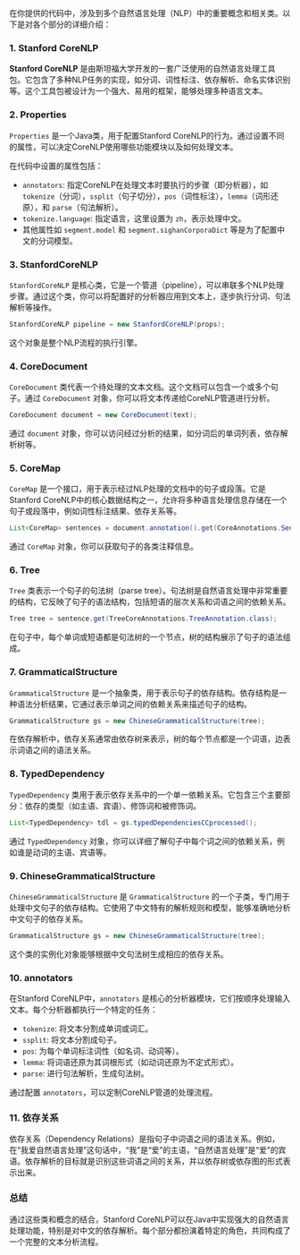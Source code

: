 在你提供的代码中，涉及到多个自然语言处理（NLP）中的重要概念和相关类。以下是对各个部分的详细介绍：

### 1. **Stanford CoreNLP**

**Stanford CoreNLP** 是由斯坦福大学开发的一套广泛使用的自然语言处理工具包。它包含了多种NLP任务的实现，如分词、词性标注、依存解析、命名实体识别等。这个工具包被设计为一个强大、易用的框架，能够处理多种语言文本。

### 2. **Properties**

`Properties` 是一个Java类，用于配置Stanford CoreNLP的行为。通过设置不同的属性，可以决定CoreNLP使用哪些功能模块以及如何处理文本。

在代码中设置的属性包括：
- `annotators`: 指定CoreNLP在处理文本时要执行的步骤（即分析器），如 `tokenize`（分词），`ssplit`（句子切分），`pos`（词性标注），`lemma`（词形还原），和 `parse`（句法解析）。
- `tokenize.language`: 指定语言，这里设置为 `zh`，表示处理中文。
- 其他属性如 `segment.model` 和 `segment.sighanCorporaDict` 等是为了配置中文的分词模型。

### 3. **StanfordCoreNLP**

`StanfordCoreNLP` 是核心类，它是一个管道（pipeline），可以串联多个NLP处理步骤。通过这个类，你可以将配置好的分析器应用到文本上，逐步执行分词、句法解析等操作。

```java
StanfordCoreNLP pipeline = new StanfordCoreNLP(props);
```

这个对象是整个NLP流程的执行引擎。

### 4. **CoreDocument**

`CoreDocument` 类代表一个待处理的文本文档。这个文档可以包含一个或多个句子。通过 `CoreDocument` 对象，你可以将文本传递给CoreNLP管道进行分析。

```java
CoreDocument document = new CoreDocument(text);
```

通过 `document` 对象，你可以访问经过分析的结果，如分词后的单词列表，依存解析树等。

### 5. **CoreMap**

`CoreMap` 是一个接口，用于表示经过NLP处理的文档中的句子或段落。它是Stanford CoreNLP中的核心数据结构之一，允许将多种语言处理信息存储在一个句子或段落中，例如词性标注结果、依存关系等。

```java
List<CoreMap> sentences = document.annotation().get(CoreAnnotations.SentencesAnnotation.class);
```

通过 `CoreMap` 对象，你可以获取句子的各类注释信息。

### 6. **Tree**

`Tree` 类表示一个句子的句法树（parse tree）。句法树是自然语言处理中非常重要的结构，它反映了句子的语法结构，包括短语的层次关系和词语之间的依赖关系。

```java
Tree tree = sentence.get(TreeCoreAnnotations.TreeAnnotation.class);
```

在句子中，每个单词或短语都是句法树的一个节点，树的结构展示了句子的语法组成。

### 7. **GrammaticalStructure**

`GrammaticalStructure` 是一个抽象类，用于表示句子的依存结构。依存结构是一种语法分析结果，它通过表示单词之间的依赖关系来描述句子的结构。

```java
GrammaticalStructure gs = new ChineseGrammaticalStructure(tree);
```

在依存解析中，依存关系通常由依存树来表示，树的每个节点都是一个词语，边表示词语之间的语法关系。

### 8. **TypedDependency**

`TypedDependency` 类用于表示依存关系中的一个单一依赖关系。它包含三个主要部分：依存的类型（如主语、宾语）、修饰词和被修饰词。

```java
List<TypedDependency> tdl = gs.typedDependenciesCCprocessed();
```

通过 `TypedDependency` 对象，你可以详细了解句子中每个词之间的依赖关系，例如谁是动词的主语、宾语等。

### 9. **ChineseGrammaticalStructure**

`ChineseGrammaticalStructure` 是 `GrammaticalStructure` 的一个子类，专门用于处理中文句子的依存结构。它使用了中文特有的解析规则和模型，能够准确地分析中文句子的依存关系。

```java
GrammaticalStructure gs = new ChineseGrammaticalStructure(tree);
```

这个类的实例化对象能够根据中文句法树生成相应的依存关系。

### 10. **annotators**

在Stanford CoreNLP中，`annotators` 是核心的分析器模块，它们按顺序处理输入文本。每个分析器都执行一个特定的任务：
- `tokenize`: 将文本分割成单词或词汇。
- `ssplit`: 将文本分割成句子。
- `pos`: 为每个单词标注词性（如名词、动词等）。
- `lemma`: 将词语还原为其词根形式（如动词还原为不定式形式）。
- `parse`: 进行句法解析，生成句法树。

通过配置 `annotators`，可以定制CoreNLP管道的处理流程。

### 11. **依存关系**

依存关系（Dependency Relations）是指句子中词语之间的语法关系。例如，在“我爱自然语言处理”这句话中，“我”是“爱”的主语，“自然语言处理”是“爱”的宾语。依存解析的目标就是识别这些词语之间的关系，并以依存树或依存图的形式表示出来。

### 总结

通过这些类和概念的结合，Stanford CoreNLP可以在Java中实现强大的自然语言处理功能，特别是对中文的依存解析。每个部分都扮演着特定的角色，共同构成了一个完整的文本分析流程。